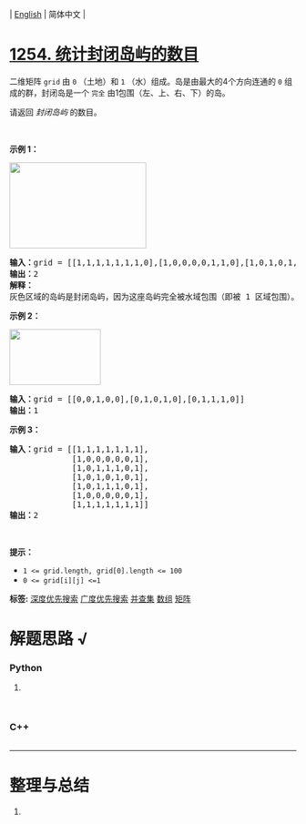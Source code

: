 | [English](README_EN.md) | 简体中文 |

# [1254. 统计封闭岛屿的数目](https://leetcode.cn/problems/number-of-closed-islands)
<p>二维矩阵 <code>grid</code>&nbsp;由 <code>0</code>&nbsp;（土地）和 <code>1</code>&nbsp;（水）组成。岛是由最大的4个方向连通的 <code>0</code>&nbsp;组成的群，封闭岛是一个&nbsp;<code>完全</code> 由1包围（左、上、右、下）的岛。</p>

<p>请返回 <em>封闭岛屿</em> 的数目。</p>

<p>&nbsp;</p>

<p><strong>示例 1：</strong></p>

<p><img alt="" src="https://assets.leetcode.com/uploads/2019/10/31/sample_3_1610.png" style="height: 151px; width: 240px;" /></p>

<pre>
<strong>输入：</strong>grid = [[1,1,1,1,1,1,1,0],[1,0,0,0,0,1,1,0],[1,0,1,0,1,1,1,0],[1,0,0,0,0,1,0,1],[1,1,1,1,1,1,1,0]]
<strong>输出：</strong>2
<strong>解释：</strong>
灰色区域的岛屿是封闭岛屿，因为这座岛屿完全被水域包围（即被 1 区域包围）。</pre>

<p><strong>示例 2：</strong></p>

<p><img src="https://assets.leetcode-cn.com/aliyun-lc-upload/uploads/2019/11/07/sample_4_1610.png" style="height: 98px; width: 160px;" /></p>

<pre>
<strong>输入：</strong>grid = [[0,0,1,0,0],[0,1,0,1,0],[0,1,1,1,0]]
<strong>输出：</strong>1
</pre>

<p><strong>示例 3：</strong></p>

<pre>
<strong>输入：</strong>grid = [[1,1,1,1,1,1,1],
&nbsp;            [1,0,0,0,0,0,1],
&nbsp;            [1,0,1,1,1,0,1],
&nbsp;            [1,0,1,0,1,0,1],
&nbsp;            [1,0,1,1,1,0,1],
&nbsp;            [1,0,0,0,0,0,1],
             [1,1,1,1,1,1,1]]
<strong>输出：</strong>2
</pre>

<p>&nbsp;</p>

<p><strong>提示：</strong></p>

<ul>
	<li><code>1 &lt;= grid.length, grid[0].length &lt;= 100</code></li>
	<li><code>0 &lt;= grid[i][j] &lt;=1</code></li>
</ul>

**标签:**  [深度优先搜索](https://leetcode.cn/tag/depth-first-search) [广度优先搜索](https://leetcode.cn/tag/breadth-first-search) [并查集](https://leetcode.cn/tag/union-find) [数组](https://leetcode.cn/tag/array) [矩阵](https://leetcode.cn/tag/matrix) 
# 解题思路 √

### Python

1. 

```python

```


```python

```

### C++

```cpp

```

---



# 整理与总结

1. 
